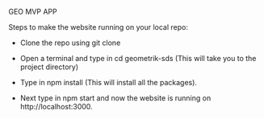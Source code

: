 GEO MVP APP

Steps to make the website running on your local repo:

- Clone the repo using git clone  

- Open a terminal and type in cd geometrik-sds (This will take you to the project directory)

- Type in npm install (This will install all the packages).

- Next type in npm start and now the website is running on http://localhost:3000. 

